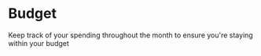 # Budget
Keep track of your spending throughout the month to ensure you're staying within your budget
